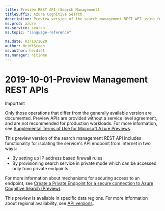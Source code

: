 ```yaml
---
title: Preview REST API (Search Management)
titleSuffix: Azure Cognitive Search
description: Preview version of the search management REST API using for provisioning a service and managing keys.
ms.prod: azure
ms.service: search
ms.topic: "language-reference"

ms.date: 03/10/2020
author: HeidiSteen
ms.author: heidist
ms.manager: nitinme
---
```


# 2019-10-01-Preview Management REST APIs

> [!Important]
> Only those operations that differ from the generally available version are documented. Preview APIs are provided without a service level agreement, and are not recommended for production workloads. For more information, see [Supplemental Terms of Use for Microsoft Azure Previews](https://azure.microsoft.com/support/legal/preview-supplemental-terms/). 

This preview version of the search management REST API includes functionality for isolating the service's API endpoint from internet in two ways:

+ By setting up IP address based firewall rules
+ By provisioning search service in private mode which can be accessed only from private endpoints

For more information about mechanisms for securing access to an endpoint, see [Create a Private Endpoint for a secure connection to Azure Cognitive Search (Preview)](https://docs.microsoft.com/azure/search/service-create-private-endpoint).

This preview is available in specific data regions. For more information about regional availability, see [API versions](management-api-versions.md#preview-versions).
